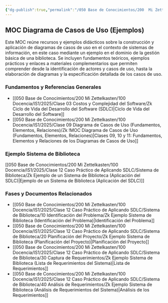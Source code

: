 ```yaml
---
{"dg-publish":true,"permalink":"/050 Base de Conocimientos/200  Mi Zettelkasten/100 Docencia/IS1/2025/Clase 12 Caso Práctico de Aplicando SDLC/Zk !MOC Diagrama de Casos de Uso (Ejemplos)/","tags":["digitalGarden","moc","UML","casosDeUso"]}
---
```



## MOC Diagrama de Casos de Uso (Ejemplos)

Este MOC reúne recursos y ejemplos didácticos sobre la construcción y aplicación de diagramas de casos de uso en el contexto de sistemas de información, en este caso mediante un ejemplo en el dominio de la gestión básica de una biblioteca. Se incluyen fundamentos teóricos, ejemplos prácticos y enlaces a materiales complementarios que permiten comprender desde la identificación de actores y casos de uso, hasta la elaboración de diagramas y la especificación detallada de los casos de uso.

### Fundamentos y Referencias Generales

- [[050 Base de Conocimientos/200  Mi Zettelkasten/100 Docencia/IS1/2025/Clase 03 Costos y Complejidad del Software/Zk Ciclo de Vida del Desarrollo del Software (SDLC)\|Ciclo de Vida del Desarrollo del Software]]
- [[050 Base de Conocimientos/200  Mi Zettelkasten/100 Docencia/IS1/2025/Clase 09 Diagrama de Casos de Uso (Fundamentos, Elementos, Relaciones)/Zk !MOC Diagrama de Casos de Uso (Fundamentos, Elementos, Relaciones)\|Clases 09, 10 y 11: Fundamentos, Elementos y Relaciones de los Diagramas de Casos de Uso]]

### Ejemplo Sistema de Biblioteca

 [[050 Base de Conocimientos/200  Mi Zettelkasten/100 Docencia/IS1/2025/Clase 12 Caso Práctico de Aplicando SDLC/Sistema de Biblioteca/Zk Ejemplo de un Sistema de Biblioteca (Aplicación del SDLC)\|Ejemplo de un Sistema de Biblioteca (Aplicación del SDLC)]]
 
### Fases y Documentos Relacionados

- [[050 Base de Conocimientos/200  Mi Zettelkasten/100 Docencia/IS1/2025/Clase 12 Caso Práctico de Aplicando SDLC/Sistema de Biblioteca/10 Identificación del Problema/Zk Ejemplo Sistema de Biblioteca (Identificación del Problema)\|Identificación del Problema]]
- [[050 Base de Conocimientos/200  Mi Zettelkasten/100 Docencia/IS1/2025/Clase 12 Caso Práctico de Aplicando SDLC/Sistema de Biblioteca/20 Planificación del Proyecto/Zk Ejemplo Sistema de Biblioteca (Planificación del Proyecto)\|Planificación del Proyecto]]
- [[050 Base de Conocimientos/200  Mi Zettelkasten/100 Docencia/IS1/2025/Clase 12 Caso Práctico de Aplicando SDLC/Sistema de Biblioteca/30 Captura de Requerimientos/Zk Ejemplo Sistema de Biblioteca (Lista de Requerimientos del Sistema)\|Lista de Requerimientos]]
- [[050 Base de Conocimientos/200  Mi Zettelkasten/100 Docencia/IS1/2025/Clase 12 Caso Práctico de Aplicando SDLC/Sistema de Biblioteca/40 Análisis de Requerimientos/Zk Ejemplo Sistema de Biblioteca (Análisis de Requerimientos del Sistema)\|Análisis de los Requerimientos]]
